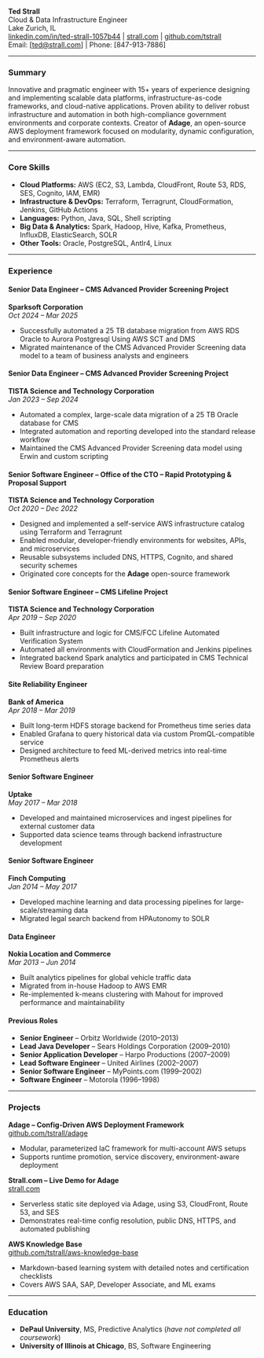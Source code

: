 **Ted Strall**  
Cloud & Data Infrastructure Engineer  
Lake Zurich, IL  
[linkedin.com/in/ted-strall-1057b44](https://www.linkedin.com/in/ted-strall-1057b44) | [strall.com](https://strall.com) | [github.com/tstrall](https://github.com/tstrall)  
Email: [ted@strall.com] | Phone: [847-913-7886]

---

### Summary
Innovative and pragmatic engineer with 15+ years of experience designing and implementing scalable data platforms, infrastructure-as-code frameworks, and cloud-native applications. Proven ability to deliver robust infrastructure and automation in both high-compliance government environments and corporate contexts. Creator of **Adage**, an open-source AWS deployment framework focused on modularity, dynamic configuration, and environment-aware automation.

---

### Core Skills
- **Cloud Platforms:** AWS (EC2, S3, Lambda, CloudFront, Route 53, RDS, SES, Cognito, IAM, EMR)
- **Infrastructure & DevOps:** Terraform, Terragrunt, CloudFormation, Jenkins, GitHub Actions
- **Languages:** Python, Java, SQL, Shell scripting
- **Big Data & Analytics:** Spark, Hadoop, Hive, Kafka, Prometheus, InfluxDB, ElasticSearch, SOLR
- **Other Tools:** Oracle, PostgreSQL, Antlr4, Linux

---

### Experience

#### Senior Data Engineer – CMS Advanced Provider Screening Project  
**Sparksoft Corporation**  
*Oct 2024 – Mar 2025*  
- Successfully automated a 25 TB database migration from AWS RDS Oracle to Aurora Postgresql Using AWS SCT and DMS
- Migrated maintenance of the CMS Advanced Provider Screening data model to a team of business analysts and engineers

#### Senior Data Engineer – CMS Advanced Provider Screening Project  
**TISTA Science and Technology Corporation**  
*Jan 2023 – Sep 2024*  
- Automated a complex, large-scale data migration of a 25 TB Oracle database for CMS
- Integrated automation and reporting developed into the standard release workflow
- Maintained the CMS Advanced Provider Screening data model using Erwin and custom scripting

#### Senior Software Engineer – Office of the CTO – Rapid Prototyping & Proposal Support
**TISTA Science and Technology Corporation**  
*Oct 2020 – Dec 2022*  
- Designed and implemented a self-service AWS infrastructure catalog using Terraform and Terragrunt
- Enabled modular, developer-friendly environments for websites, APIs, and microservices
- Reusable subsystems included DNS, HTTPS, Cognito, and shared security schemes
- Originated core concepts for the **Adage** open-source framework

#### Senior Software Engineer – CMS Lifeline Project
**TISTA Science and Technology Corporation**  
*Apr 2019 – Sep 2020*  
- Built infrastructure and logic for CMS/FCC Lifeline Automated Verification System
- Automated all environments with CloudFormation and Jenkins pipelines
- Integrated backend Spark analytics and participated in CMS Technical Review Board preparation

#### Site Reliability Engineer  
**Bank of America**  
*Apr 2018 – Mar 2019*  
- Built long-term HDFS storage backend for Prometheus time series data
- Enabled Grafana to query historical data via custom PromQL-compatible service
- Designed architecture to feed ML-derived metrics into real-time Prometheus alerts

#### Senior Software Engineer  
**Uptake**  
*May 2017 – Mar 2018*  
- Developed and maintained microservices and ingest pipelines for external customer data
- Supported data science teams through backend infrastructure development

#### Senior Software Engineer  
**Finch Computing**  
*Jan 2014 – May 2017*  
- Developed machine learning and data processing pipelines for large-scale/streaming data
- Migrated legal search backend from HPAutonomy to SOLR

#### Data Engineer  
**Nokia Location and Commerce**  
*Mar 2013 – Jun 2014*  
- Built analytics pipelines for global vehicle traffic data
- Migrated from in-house Hadoop to AWS EMR
- Re-implemented k-means clustering with Mahout for improved performance and maintainability

#### Previous Roles
- **Senior Engineer** – Orbitz Worldwide (2010–2013)
- **Lead Java Developer** – Sears Holdings Corporation (2009–2010)
- **Senior Application Developer** – Harpo Productions (2007–2009)
- **Lead Software Engineer** – United Airlines (2002–2007)
- **Senior Software Engineer** – MyPoints.com (1999–2002)
- **Software Engineer** – Motorola (1996–1998)

---

### Projects

**Adage – Config-Driven AWS Deployment Framework**  
[github.com/tstrall/adage](https://github.com/tstrall/adage)  
- Modular, parameterized IaC framework for multi-account AWS setups
- Supports runtime promotion, service discovery, environment-aware deployment

**Strall.com – Live Demo for Adage**  
[strall.com](https://strall.com)  
- Serverless static site deployed via Adage, using S3, CloudFront, Route 53, and SES
- Demonstrates real-time config resolution, public DNS, HTTPS, and automated publishing

**AWS Knowledge Base**  
[github.com/tstrall/aws-knowledge-base](https://github.com/tstrall/aws-knowledge-base)  
- Markdown-based learning system with detailed notes and certification checklists
- Covers AWS SAA, SAP, Developer Associate, and ML exams

---

### Education
- **DePaul University**, MS, Predictive Analytics (*have not completed all coursework*)
- **University of Illinois at Chicago**, BS, Software Engineering
